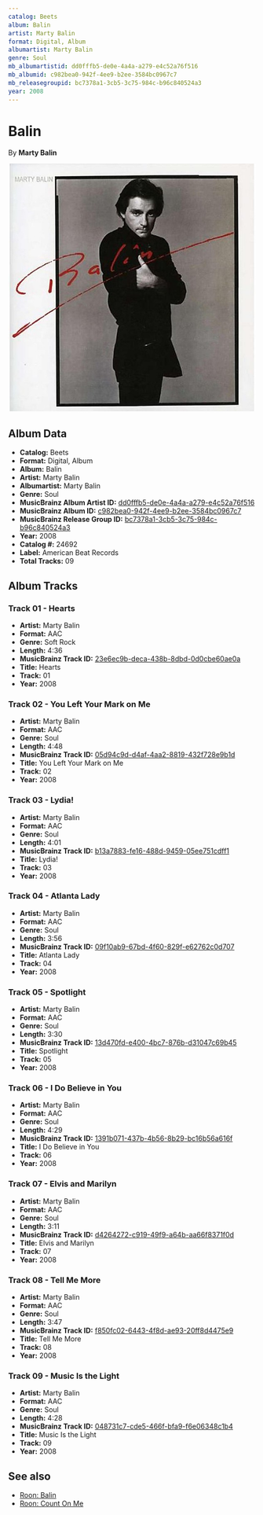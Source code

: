 ```yaml
---
catalog: Beets
album: Balin
artist: Marty Balin
format: Digital, Album
albumartist: Marty Balin
genre: Soul
mb_albumartistid: dd0fffb5-de0e-4a4a-a279-e4c52a76f516
mb_albumid: c982bea0-942f-4ee9-b2ee-3584bc0967c7
mb_releasegroupid: bc7378a1-3cb5-3c75-984c-b96c840524a3
year: 2008
---
```


# Balin

By **Marty Balin**

![](../../assets/beetscovers/Marty_Balin-Balin.jpg)

## Album Data

- **Catalog:** Beets
- **Format:** Digital, Album
- **Album:** Balin
- **Artist:** Marty Balin
- **Albumartist:** Marty Balin
- **Genre:** Soul
- **MusicBrainz Album Artist ID:** [dd0fffb5-de0e-4a4a-a279-e4c52a76f516](https://musicbrainz.org/artist/dd0fffb5-de0e-4a4a-a279-e4c52a76f516)
- **MusicBrainz Album ID:** [c982bea0-942f-4ee9-b2ee-3584bc0967c7](https://musicbrainz.org/release/c982bea0-942f-4ee9-b2ee-3584bc0967c7)
- **MusicBrainz Release Group ID:** [bc7378a1-3cb5-3c75-984c-b96c840524a3](https://musicbrainz.org/release-group/bc7378a1-3cb5-3c75-984c-b96c840524a3)
- **Year:** 2008
- **Catalog #:** 24692
- **Label:** American Beat Records
- **Total Tracks:** 09

## Album Tracks

### Track 01 - Hearts

- **Artist:** Marty Balin
- **Format:** AAC
- **Genre:** Soft Rock
- **Length:** 4:36
- **MusicBrainz Track ID:** [23e6ec9b-deca-438b-8dbd-0d0cbe60ae0a](https://musicbrainz.org/recording/23e6ec9b-deca-438b-8dbd-0d0cbe60ae0a)
- **Title:** Hearts
- **Track:** 01
- **Year:** 2008

### Track 02 - You Left Your Mark on Me

- **Artist:** Marty Balin
- **Format:** AAC
- **Genre:** Soul
- **Length:** 4:48
- **MusicBrainz Track ID:** [05d94c9d-d4af-4aa2-8819-432f728e9b1d](https://musicbrainz.org/recording/05d94c9d-d4af-4aa2-8819-432f728e9b1d)
- **Title:** You Left Your Mark on Me
- **Track:** 02
- **Year:** 2008

### Track 03 - Lydia!

- **Artist:** Marty Balin
- **Format:** AAC
- **Genre:** Soul
- **Length:** 4:01
- **MusicBrainz Track ID:** [b13a7883-fe16-488d-9459-05ee751cdff1](https://musicbrainz.org/recording/b13a7883-fe16-488d-9459-05ee751cdff1)
- **Title:** Lydia!
- **Track:** 03
- **Year:** 2008

### Track 04 - Atlanta Lady

- **Artist:** Marty Balin
- **Format:** AAC
- **Genre:** Soul
- **Length:** 3:56
- **MusicBrainz Track ID:** [09f10ab9-67bd-4f60-829f-e62762c0d707](https://musicbrainz.org/recording/09f10ab9-67bd-4f60-829f-e62762c0d707)
- **Title:** Atlanta Lady
- **Track:** 04
- **Year:** 2008

### Track 05 - Spotlight

- **Artist:** Marty Balin
- **Format:** AAC
- **Genre:** Soul
- **Length:** 3:30
- **MusicBrainz Track ID:** [13d470fd-e400-4bc7-876b-d31047c69b45](https://musicbrainz.org/recording/13d470fd-e400-4bc7-876b-d31047c69b45)
- **Title:** Spotlight
- **Track:** 05
- **Year:** 2008

### Track 06 - I Do Believe in You

- **Artist:** Marty Balin
- **Format:** AAC
- **Genre:** Soul
- **Length:** 4:29
- **MusicBrainz Track ID:** [1391b071-437b-4b56-8b29-bc16b56a616f](https://musicbrainz.org/recording/1391b071-437b-4b56-8b29-bc16b56a616f)
- **Title:** I Do Believe in You
- **Track:** 06
- **Year:** 2008

### Track 07 - Elvis and Marilyn

- **Artist:** Marty Balin
- **Format:** AAC
- **Genre:** Soul
- **Length:** 3:11
- **MusicBrainz Track ID:** [d4264272-c919-49f9-a64b-aa66f8371f0d](https://musicbrainz.org/recording/d4264272-c919-49f9-a64b-aa66f8371f0d)
- **Title:** Elvis and Marilyn
- **Track:** 07
- **Year:** 2008

### Track 08 - Tell Me More

- **Artist:** Marty Balin
- **Format:** AAC
- **Genre:** Soul
- **Length:** 3:47
- **MusicBrainz Track ID:** [f850fc02-6443-4f8d-ae93-20ff8d4475e9](https://musicbrainz.org/recording/f850fc02-6443-4f8d-ae93-20ff8d4475e9)
- **Title:** Tell Me More
- **Track:** 08
- **Year:** 2008

### Track 09 - Music Is the Light

- **Artist:** Marty Balin
- **Format:** AAC
- **Genre:** Soul
- **Length:** 4:28
- **MusicBrainz Track ID:** [048731c7-cde5-466f-bfa9-f6e06348c1b4](https://musicbrainz.org/recording/048731c7-cde5-466f-bfa9-f6e06348c1b4)
- **Title:** Music Is the Light
- **Track:** 09
- **Year:** 2008


## See also

- [Roon: Balin](../../Roon/Marty_Balin/Balin.md)
- [Roon: Count On Me](../../Roon/Marty_Balin/Count_On_Me.md)
